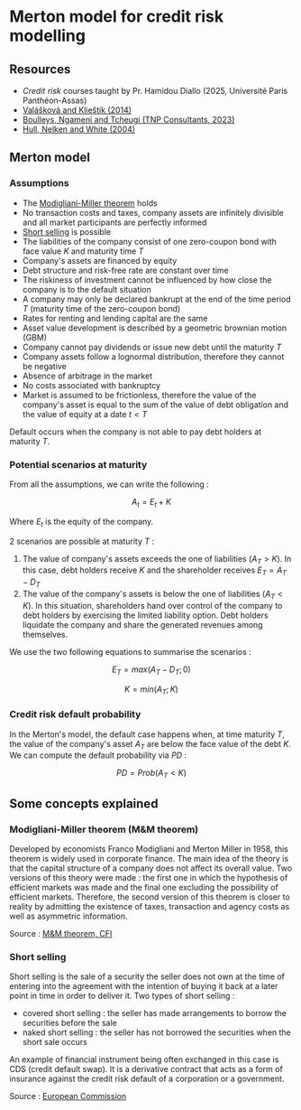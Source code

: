# Merton model for credit risk modelling

## Resources
- _Credit risk_ courses taught by Pr. Hamidou Diallo (2025, Université Paris Panthéon-Assas)
- [Valášková and Klieštik (2014)](https://d1wqtxts1xzle7.cloudfront.net/66847837/Assessing_Credit_Risk_by_Merton_Model20210503-19049-mvqdbk.pdf?1738413134=&response-content-disposition=inline%3B+filename%3DAssessing_Credit_Risk_by_Merton_Model.pdf&Expires=1746128251&Signature=LuQSzqca-sxtI0q1E1geElLG-nn0zPOhM9KBdaNua8Sg-TEFPkIJXAkc9A~62D-c3XPX2VQfRcSVc37vrZgGJZCC-X-uujEGnM9V6BzoUlr3GVaeitI8k6U7M8dpE4YF8WSD7AaWt0kjnh3cyetf8JQsGjDZ~YSYYIkZ2qT5Te-1j46r8zlTqcv2kVOZwXGHJovlM6akcOM7Ah820BG3BKbDTPUTjWJpORUNiZXcIT4HdfsOCq6iPCAdwHCWbwXGrmTvGqmZDugWVS4gbDIw~xvkyWLH1SgRkb8tKOUU05MpZpgAXLcTQ6s0-PKPZ0cTwFpQy~BY-S3iCS6szcQlZw__&Key-Pair-Id=APKAJLOHF5GGSLRBV4ZA)
- [Boulleys, Ngameni and Tcheugi (TNP Consultants, 2023)](https://www.tnpconsultants.com/wp-content/uploads/2023/06/Merton-Model-in-Credit-Risk-Modelling-version-2023.pdf)
- [Hull, Nelken and White (2004)](https://www.researchgate.net/profile/John-Hull-6/publication/228294160_Merton's_Model_Credit_Risk_and_Volatility_Skews/links/00b7d5335d8db065b1000000/Mertons-Model-Credit-Risk-and-Volatility-Skews.pdf?origin=journalDetail&_tp=eyJwYWdlIjoiam91cm5hbERldGFpbCJ9)

## Merton model

### Assumptions
- The [Modigliani-Miller theorem](#modigliani-miller-theorem-mm-theorem) holds
- No transaction costs and taxes, company assets are infinitely divisible and all market participants are perfectly informed
- [Short selling](#short-selling) is possible
- The liabilities of the company consist of one zero-coupon bond with face value $K$ and maturity time $T$
- Company's assets are financed by equity
- Debt structure and risk-free rate are constant over time
- The riskiness of investment cannot be influenced by how close the company is to the default situation
- A company may only be declared bankrupt at the end of the time period $T$ (maturity time of the zero-coupon bond)
- Rates for renting and lending capital are the same
- Asset value development is described by a geometric brownian motion (GBM)
- Company cannot pay dividends or issue new debt until the maturity $T$
- Company assets follow a lognormal distribution, therefore they cannot be negative
- Absence of arbitrage in the market
- No costs associated with bankruptcy
- Market is assumed to be frictionless, therefore the value of the company's asset is equal to the sum of the value of debt obligation and the value of equity at a date $t < T$

Default occurs when the company is not able to pay debt holders at maturity $T$.

### Potential scenarios at maturity
From all the assumptions, we can write the following : 

$$
A_t = E_t + K
$$

Where $E_t$ is the equity of the company. 

2 scenarios are possible at maturity $T$ : 
1. The value of company's assets exceeds the one of liabilities ($A_T > K$). In this case, debt holders receive $K$ and the shareholder receives $E_T = A_T - D_T$
2. The value of the company's assets is below the one of liabilities ($A_T < K$). In this situation, shareholders hand over control of the company to debt holders by exercising the limited liability option. Debt holders liquidate the company and share the generated revenues among themselves. 

We use the two following equations to summarise the scenarios : 

$$
E_T = max(A_T - D_T ;0)
$$

$$
K = min(A_T; K)
$$

### Credit risk default probability
In the Merton's model, the default case happens when, at time maturity $T$, the value of the company's asset $A_T$ are below the face value of the debt $K$. We can compute the default probability via $PD$ : 

$$ 
PD = Prob(A_T < K)
$$

## Some concepts explained

### Modigliani-Miller theorem (M&M theorem)
Developed by economists Franco Modigliani and Merton Miller in 1958, this theorem is widely used in corporate finance. The main idea of the theory is that the capital structure of a company does not affect its overall value. Two versions of this theory were made : the first one in which the hypothesis of efficient markets was made and the final one excluding the possibility of efficient markets. Therefore, the second version of this theorem is closer to reality by admitting the existence of taxes, transaction and agency costs as well as asymmetric information.  

Source : [M&M theorem, CFI](https://corporatefinanceinstitute.com/resources/valuation/mm-theorem/)

### Short selling
Short selling is the sale of a security the seller does not own at the time of entering into the agreement with the intention of buying it back at a later point in time in order to deliver it. 
Two types of short selling : 
- covered short selling : the seller has made arrangements to borrow the securities before the sale
- naked short selling : the seller has not borrowed the securities when the short sale occurs

An example of financial instrument being often exchanged in this case is CDS (credit default swap). It is a derivative contract that acts as a form of insurance against the credit risk default of a corporation or a government. 

Source : [European Commission](https://finance.ec.europa.eu/capital-markets-union-and-financial-markets/financial-markets/securities-markets/short-selling_en#:~:text=on%20short%20selling-,Definition,in%20order%20to%20deliver%20it.)

